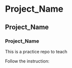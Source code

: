 # Project_Name
## Project_Name
### Project_Name

This is a practice repo to teach

Follow the instruction:
